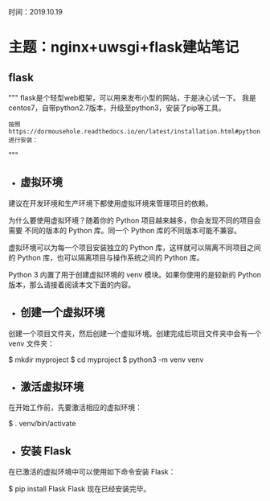 时间：2019.10.19

<h1>主题：nginx+uwsgi+flask建站笔记</h1>
<h2>flask</h2>
"""
    flask是个轻型web框架，可以用来发布小型的网站，于是决心试一下。
	我是centos7，自带python2.7版本，升级至python3，安装了pip等工具。
	
	按照https://dormousehole.readthedocs.io/en/latest/installation.html#python进行安装：
"""
- <h2>虚拟环境</h2>
建议在开发环境和生产环境下都使用虚拟环境来管理项目的依赖。

为什么要使用虚拟环境？随着你的 Python 项目越来越多，你会发现不同的项目会需要 不同的版本的 Python 库。同一个 Python 库的不同版本可能不兼容。

虚拟环境可以为每一个项目安装独立的 Python 库，这样就可以隔离不同项目之间的 Python 库，也可以隔离项目与操作系统之间的 Python 库。

Python 3 内置了用于创建虚拟环境的 venv 模块。如果你使用的是较新的 Python 版本，那么请接着阅读本文下面的内容。

- <h2>创建一个虚拟环境</h2>
创建一个项目文件夹，然后创建一个虚拟环境。创建完成后项目文件夹中会有一个 venv 文件夹：

$ mkdir myproject
$ cd myproject
$ python3 -m venv venv

- <h2>激活虚拟环境</h2>
在开始工作前，先要激活相应的虚拟环境：

$ . venv/bin/activate

- <h2>安装 Flask</h2>
在已激活的虚拟环境中可以使用如下命令安装 Flask：

$ pip install Flask
Flask 现在已经安装完毕。